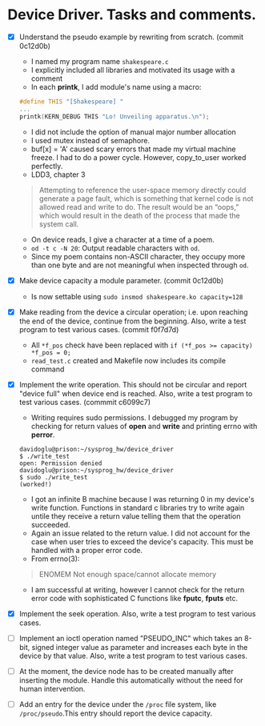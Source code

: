 # Device Driver. Tasks and comments.
- [x] Understand the pseudo example by rewriting from scratch. (commit 0c12d0b)
    + I named my program name `shakespeare.c`
    + I explicitly included all libraries and motivated its usage with a comment
    + In each **printk**, I add module's name using a macro:
    ```C
    #define THIS "[Shakespeare] "
    ...
    printk(KERN_DEBUG THIS "Lo! Unveiling apparatus.\n");
    ```
    + I did not include the option of manual major number allocation
    + I used mutex instead of semaphore.
    + buf[x] = 'A' caused scary errors that made my virtual machine freeze. I had to do a power cycle. However, copy_to_user worked perfectly.
    + LDD3, chapter 3
    > Attempting to reference the user-space memory directly could generate a page fault, which is something that kernel code is not allowed read and write to do. The result would be an “oops,” which would result in the death of the process that made the system call.
    + On device reads, I give a character at a time of a poem.
    + `od -t c -N 20`: Output readable characters with `od`.
    + Since my poem contains non-ASCII character, they occupy more than one byte and are not meaningful when inspected through `od`.
- [x] Make device capacity a module parameter. (commit 0c12d0b)
    + Is now settable using `sudo insmod shakespeare.ko capacity=128`
- [x] Make reading from the device a circular operation; i.e. upon reaching the end of the device, continue from the beginning. Also, write a test program to test various cases. (commit f0f7d7d)
    + All `*f_pos` check have been replaced with `if (*f_pos >= capacity) *f_pos = 0;`
    + `read_test.c` created and Makefile now includes its compile command 
- [x] Implement the write operation. This should not be circular and report "device full" when device end is reached. Also, write a test program to test various cases. (commmit c6099c7)
    + Writing requires sudo permissions. I debugged my program by checking for return values of **open** and **write** and printing errno with **perror**.
    ```
    davidoglu@prison:~/sysprog_hw/device_driver
    $ ./write_test 
    open: Permission denied
    davidoglu@prison:~/sysprog_hw/device_driver
    $ sudo ./write_test
    (worked!)
    ```
    + I got an infinite B machine because I was returning 0 in my device's write function. Functions in standard c libraries try to write again untile they receive a return value telling them that the operation succeeded.
    + Again an issue related to the return value. I did not account for the case when user tries to exceed the device's capacity. This must be handled with a proper error code. 
    + From errno(3):
    > ENOMEM Not enough space/cannot allocate memory 
    + I am successful at writing, however I cannot check for the return error code with sophisticated C functions like **fputc**, **fputs** etc.
- [x] Implement the seek operation. Also, write a test program to test various cases.
- [ ] Implement an ioctl operation named "PSEUDO_INC" which takes an 8-bit, signed integer value as parameter and increases each byte in the device by that value. Also, write a test program to test various cases.
- [ ] At the moment, the device node has to be created manually after inserting the module. Handle this automatically without the need for human intervention.
- [ ] Add an entry for the device under the `/proc` file system, like `/proc/pseudo`.This entry should report the device capacity.


